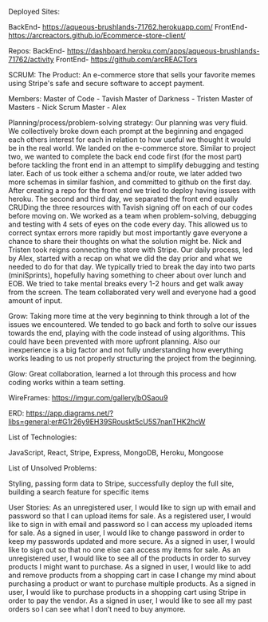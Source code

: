 Deployed Sites:

BackEnd- https://aqueous-brushlands-71762.herokuapp.com/ FrontEnd- https://arcreactors.github.io/Ecommerce-store-client/

Repos: BackEnd- https://dashboard.heroku.com/apps/aqueous-brushlands-71762/activity FrontEnd- https://github.com/arcREACTors

SCRUM: The Product: An e-commerce store that sells your favorite memes using Stripe's safe and secure software to accept payment.

Members: Master of Code - Tavish Master of Darkness - Tristen Master of Masters - Nick Scrum Master - Alex

Planning/process/problem-solving strategy: Our planning was very fluid. We collectively broke down each prompt at the beginning and engaged each others interest for each in relation to how useful we thought it would be in the real world. We landed on the e-commerce store. Similar to project two, we wanted to complete the back end code first (for the most part) before tackling the front end in an attempt to simplify debugging and testing later. Each of us took either a schema and/or route, we later added two more schemas in similar fashion, and committed to github on the first day. After creating a repo for the front end we tried to deploy having issues with heroku. The second and third day, we separated the front end equally CRUDing the three resources with Tavish signing off on each of our codes before moving on. We worked as a team when problem-solving, debugging and testing with 4 sets of eyes on the code every day. This allowed us to correct syntax errors more rapidly but most importantly gave everyone a chance to share their thoughts on what the solution might be. Nick and Tristen took reigns connecting the store with Stripe. Our daily process, led by Alex, started with a recap on what we did the day prior and what we needed to do for that day. We typically tried to break the day into two parts (miniSprints), hopefully having something to cheer about over lunch and EOB. We tried to take mental breaks every 1-2 hours and get walk away from the screen. The team collaborated very well and everyone had a good amount of input.

Grow: Taking more time at the very beginning to think through a lot of the issues we encountered. We tended to go back and forth to solve our issues towards the end, playing with the code instead of using algorithms. This could have been prevented with more upfront planning. Also our inexperience is a big factor and not fully understanding how everything works leading to us not properly structuring the project from the beginning.

Glow: Great collaboration, learned a lot through this process and how coding works within a team setting.

WireFrames: https://imgur.com/gallery/bOSaou9

ERD: https://app.diagrams.net/?libs=general;er#G1r26y9EH39SRouskt5cU5S7nanTHK2hcW

List of Technologies:

JavaScript, React, Stripe, Express, MongoDB, Heroku, Mongoose

List of Unsolved Problems:

Styling, passing form data to Stripe, successfully deploy the full site, building a search feature for specific items

User Stories: As an unregistered user, I would like to sign up with email and password so that I can upload items for sale. As a registered user, I would like to sign in with email and password so I can access my uploaded items for sale. As a signed in user, I would like to change password in order to keep my passwords updated and more secure. As a signed in user, I would like to sign out so that no one else can access my items for sale. As an unregistered user, I would like to see all of the products in order to survey products I might want to purchase. As a signed in user, I would like to add and remove products from a shopping cart in case I change my mind about purchasing a product or want to purchase multiple products. As a signed in user, I would like to purchase products in a shopping cart using Stripe in order to pay the vendor. As a signed in user, I would like to see all my past orders so I can see what I don’t need to buy anymore.
